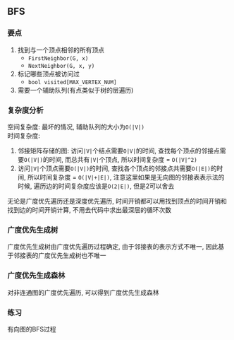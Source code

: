 ## BFS
### 要点
1. 找到与一个顶点相邻的所有顶点
   - `FirstNeighbor(G, x)`
   - `NextNeighbor(G, x, y)`
2. 标记哪些顶点被访问过
   - `bool visited[MAX_VERTEX_NUM]`
3. 需要一个辅助队列(有点类似于树的层遍历)

### 复杂度分析
空间复杂度: 最坏的情况, 辅助队列的大小为`O(|V|)`
<br>
时间复杂度: <br>
1. 邻接矩阵存储的图: 访问`|V|`个结点需要`O|V|`的时间, 查找每个顶点的邻接点需要`O(|V|)`的时间, 而总共有`|V|`个顶点, 所以时间复杂度 = `O(|V|^2)`
2. 访问`|V|`个顶点需要`O(|V|)`的时间, 查找各个顶点的邻接点共需要`O(|E|)`的时间, 所以时间复杂度 = `O(|V|+|E|)`, 注意这里如果是无向图的邻接表表示法的时候, 遍历边的时间复杂度应该是`O(2|E|)`, 但是2可以舍去

无论是广度优先遍历还是深度优先遍历, 时间开销都可以用找到顶点的时间开销和找到边的时间开销计算, 不用去代码中求出最深层的循环次数
### 广度优先生成树
广度优先生成树由广度优先遍历过程确定, 由于邻接表的表示方式不唯一, 因此基于邻接表的广度优先生成树也不唯一
### 广度优先生成森林
对非连通图的广度优先遍历, 可以得到广度优先生成森林
### 练习
有向图的BFS过程